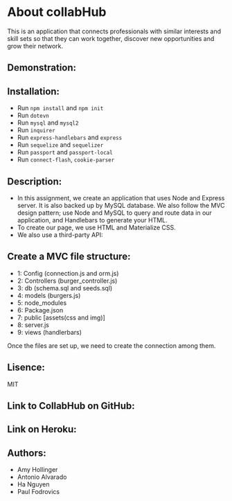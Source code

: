 # About collabHub

This is an application that connects professionals with similar interests and skill sets so that they can work together, discover new opportunities and grow their network. 

## Demonstration:

## Installation: 
- Run `npm install` and `npm init`
- Run `dotevn`
- Run `mysql` and `mysql2`
- Run `inquirer`
- Run `express-handlebars` and `express`
- Run `sequelize` and `sequelizer`
- Run `passport` and `passport-local`
- Run `connect-flash`, `cookie-parser`

## Description:

- In this assignment, we create an application that uses Node and Express server. It is also backed up by MySQL database. We also follow the MVC design pattern; use Node and MySQL to query and route data in our application, and Handlebars to generate your HTML.
- To create our page, we use HTML and Materialize CSS.
- We also use a third-party API: 

## Create a MVC file structure: 

- 1: Config (connection.js and orm.js)
- 2: Controllers (burger_controller.js)
- 3: db (schema.sql and seeds.sql)
- 4: models (burgers.js)
- 5: node_modules
- 6: Package.json
- 7: public [assets(css and img)]
- 8: server.js
- 9: views (handlerbars)

Once the files are set up, we need to create the connection among them.

## Lisence:

MIT

## Link to CollabHub on GitHub:


## Link on Heroku: 


## Authors:
- Amy Hollinger
- Antonio Alvarado
- Ha Nguyen
- Paul Fodrovics
